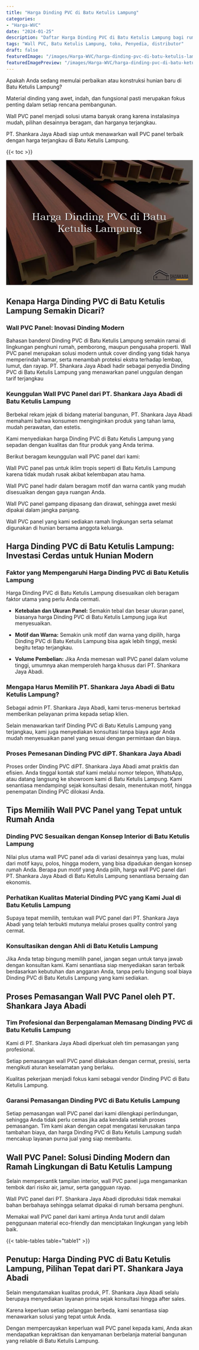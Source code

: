 ```yaml
---
title: "Harga Dinding PVC di Batu Ketulis Lampung"
categories:
- "Harga-WVC"
date: "2024-01-25"
description: "Daftar Harga Dinding PVC di Batu Ketulis Lampung bagi rumah, office, serta toko. Produk terbaik, beragam motif, variasi warna elegan, dengan servis instalasi dikerjakan oleh tim ahli dan jaminan resmi!|Jasa distribusi Dinding PVC di Batu Ketulis Lampung untuk kebutuhan rumah, kantor, atau gerai, beserta panel unggulan dan instalasi oleh teknisi profesional dan jaminan resmi.|Alternatif Dinding PVC di Batu Ketulis Lampung yang terbukti bagi tempat tinggal, perkantoran, serta ritel, dengan produk berkualitas dan pemasangan oleh tim profesional serta garansi resmi.|Penjualan Dinding PVC di Batu Ketulis Lampung bagi rumah, office, serta toko, dengan produk unggulan dan instalasi oleh tenaga ahli profesional, disertai beserta garansi resmi.}"
tags: "Wall PVC, Batu Ketulis Lampung, toko, Penyedia, distributor"
draft: false
featuredImage: "/images/Harga-WVC/harga-dinding-pvc-di-batu-ketulis-lampung.png"
featuredImagePreview: "/images/Harga-WVC/harga-dinding-pvc-di-batu-ketulis-lampung.png"
---
```


Apakah Anda sedang memulai perbaikan atau konstruksi hunian baru di Batu Ketulis Lampung?

Material dinding yang awet, indah, dan fungsional pasti merupakan fokus penting dalam setiap rencana pembangunan.

Wall PVC panel menjadi solusi utama banyak orang karena instalasinya mudah, pilihan desainnya beragam, dan harganya terjangkau.

PT. Shankara Jaya Abadi siap untuk menawarkan wall PVC panel terbaik dengan harga terjangkau di Batu Ketulis Lampung.

{{< toc >}}

![Harga Dinding PVC di Batu Ketulis Lampung](/images/Harga-WVC/Harga-Dinding-PVC-di-Batu-Ketulis-Lampung.png)


## Kenapa Harga Dinding PVC di Batu Ketulis Lampung Semakin Dicari?

### Wall PVC Panel: Inovasi Dinding Modern

Bahasan banderol Dinding PVC di Batu Ketulis Lampung semakin ramai di lingkungan penghuni rumah, pemborong, maupun pengusaha properti. Wall PVC panel merupakan solusi modern untuk cover dinding yang tidak hanya memperindah kamar, serta menambah proteksi ekstra terhadap lembap, lumut, dan rayap. PT. Shankara Jaya Abadi hadir sebagai penyedia Dinding PVC di Batu Ketulis Lampung yang menawarkan panel unggulan dengan tarif terjangkau

### Keunggulan Wall PVC Panel dari PT. Shankara Jaya Abadi di Batu Ketulis Lampung

Berbekal rekam jejak di bidang material bangunan, PT. Shankara Jaya Abadi memahami bahwa konsumen menginginkan produk yang tahan lama, mudah perawatan, dan estetis.

Kami menyediakan harga Dinding PVC di Batu Ketulis Lampung yang sepadan dengan kualitas dan fitur produk yang Anda terima.

Berikut beragam keunggulan wall PVC panel dari kami:

Wall PVC panel pas untuk iklim tropis seperti di Batu Ketulis Lampung karena tidak mudah rusak akibat kelembapan atau hama.

Wall PVC panel hadir dalam beragam motif dan warna cantik yang mudah disesuaikan dengan gaya ruangan Anda.

Wall PVC panel gampang dipasang dan dirawat, sehingga awet meski dipakai dalam jangka panjang.

Wall PVC panel yang kami sediakan ramah lingkungan serta selamat digunakan di hunian bersama anggota keluarga.

## Harga Dinding PVC di Batu Ketulis Lampung: Investasi Cerdas untuk Hunian Modern

### Faktor yang Mempengaruhi Harga Dinding PVC di Batu Ketulis Lampung

Harga Dinding PVC di Batu Ketulis Lampung disesuaikan oleh beragam faktor utama yang perlu Anda cermati.

- **Ketebalan dan Ukuran Panel:** Semakin tebal dan besar ukuran panel, biasanya harga Dinding PVC di Batu Ketulis Lampung juga ikut menyesuaikan.

- **Motif dan Warna:** Semakin unik motif dan warna yang dipilih, harga Dinding PVC di Batu Ketulis Lampung bisa agak lebih tinggi, meski begitu tetap terjangkau.

- **Volume Pembelian:** Jika Anda memesan wall PVC panel dalam volume tinggi, umumnya akan memperoleh harga khusus dari PT. Shankara Jaya Abadi.

### Mengapa Harus Memilih PT. Shankara Jaya Abadi di Batu Ketulis Lampung?

Sebagai admin PT. Shankara Jaya Abadi, kami terus-menerus bertekad memberikan pelayanan prima kepada setiap klien.

Selain menawarkan tarif Dinding PVC di Batu Ketulis Lampung yang terjangkau, kami juga menyediakan konsultasi tanpa biaya agar Anda mudah menyesuaikan panel yang sesuai dengan permintaan dan biaya.

### Proses Pemesanan Dinding PVC diPT. Shankara Jaya Abadi

Proses order Dinding PVC diPT. Shankara Jaya Abadi amat praktis dan efisien. Anda tinggal kontak staf kami melalui nomor telepon, WhatsApp, atau datang langsung ke showroom kami di Batu Ketulis Lampung. Kami senantiasa mendampingi sejak konsultasi desain, menentukan motif, hingga penempatan Dinding PVC dilokasi Anda.

## Tips Memilih Wall PVC Panel yang Tepat untuk Rumah Anda

### Dinding PVC Sesuaikan dengan Konsep Interior di Batu Ketulis Lampung

Nilai plus utama wall PVC panel ada di variasi desainnya yang luas, mulai dari motif kayu, polos, hingga modern, yang bisa dipadukan dengan konsep rumah Anda. Berapa pun motif yang Anda pilih, harga wall PVC panel dari PT. Shankara Jaya Abadi di Batu Ketulis Lampung senantiasa bersaing dan ekonomis.

### Perhatikan Kualitas Material Dinding PVC yang Kami Jual di Batu Ketulis Lampung

Supaya tepat memilih, tentukan wall PVC panel dari PT. Shankara Jaya Abadi yang telah terbukti mutunya melalui proses quality control yang cermat.

### Konsultasikan dengan Ahli di Batu Ketulis Lampung

Jika Anda tetap bingung memilih panel, jangan segan untuk tanya jawab dengan konsultan kami. Kami senantiasa siap menyediakan saran terbaik berdasarkan kebutuhan dan anggaran Anda, tanpa perlu bingung soal biaya Dinding PVC di Batu Ketulis Lampung yang kami sediakan.

## Proses Pemasangan Wall PVC Panel oleh PT. Shankara Jaya Abadi

### Tim Profesional dan Berpengalaman Memasang Dinding PVC di Batu Ketulis Lampung

Kami di PT. Shankara Jaya Abadi diperkuat oleh tim pemasangan yang profesional.

Setiap pemasangan wall PVC panel dilakukan dengan cermat, presisi, serta mengikuti aturan keselamatan yang berlaku.

Kualitas pekerjaan menjadi fokus kami sebagai vendor Dinding PVC di Batu Ketulis Lampung.

### Garansi Pemasangan Dinding PVC di Batu Ketulis Lampung

Setiap pemasangan wall PVC panel dari kami dilengkapi perlindungan, sehingga Anda tidak perlu cemas jika ada kendala setelah proses pemasangan. Tim kami akan dengan cepat mengatasi kerusakan tanpa tambahan biaya, dan harga Dinding PVC di Batu Ketulis Lampung sudah mencakup layanan purna jual yang siap membantu.

## Wall PVC Panel: Solusi Dinding Modern dan Ramah Lingkungan di Batu Ketulis Lampung

Selain mempercantik tampilan interior, wall PVC panel juga mengamankan tembok dari risiko air, jamur, serta gangguan rayap.

Wall PVC panel dari PT. Shankara Jaya Abadi diproduksi tidak memakai bahan berbahaya sehingga selamat dipakai di rumah bersama penghuni.

Memakai wall PVC panel dari kami artinya Anda turut andil dalam penggunaan material eco-friendly dan menciptakan lingkungan yang lebih baik.

{{< table-tables table="table1" >}}

## Penutup: Harga Dinding PVC di Batu Ketulis Lampung, Pilihan Tepat dari PT. Shankara Jaya Abadi

Selain mengutamakan kualitas produk, PT. Shankara Jaya Abadi selalu berupaya menyediakan layanan prima sejak konsultasi hingga after sales.

Karena keperluan setiap pelanggan berbeda, kami senantiasa siap menawarkan solusi yang tepat untuk Anda.

Dengan mempercayakan keperluan wall PVC panel kepada kami, Anda akan mendapatkan kepraktisan dan kenyamanan berbelanja material bangunan yang reliable di Batu Ketulis Lampung.
